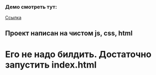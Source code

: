 ### Демо смотреть тут:

[Ссылка](https://theflogus.github.io/multiple-select-starter/)

## Проект написан на чистом js, css, html
# Его не надо билдить. Достаточно запустить index.html
